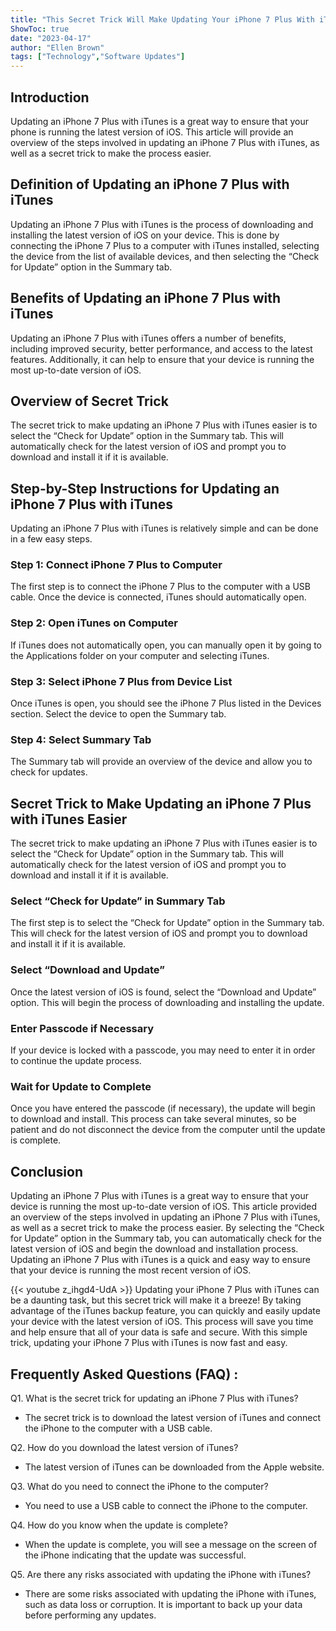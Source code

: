 ```yaml
---
title: "This Secret Trick Will Make Updating Your iPhone 7 Plus With iTunes a Breeze!"
ShowToc: true 
date: "2023-04-17"
author: "Ellen Brown" 
tags: ["Technology","Software Updates"]
---
```

## Introduction

Updating an iPhone 7 Plus with iTunes is a great way to ensure that your phone is running the latest version of iOS. This article will provide an overview of the steps involved in updating an iPhone 7 Plus with iTunes, as well as a secret trick to make the process easier.

## Definition of Updating an iPhone 7 Plus with iTunes

Updating an iPhone 7 Plus with iTunes is the process of downloading and installing the latest version of iOS on your device. This is done by connecting the iPhone 7 Plus to a computer with iTunes installed, selecting the device from the list of available devices, and then selecting the “Check for Update” option in the Summary tab.

## Benefits of Updating an iPhone 7 Plus with iTunes

Updating an iPhone 7 Plus with iTunes offers a number of benefits, including improved security, better performance, and access to the latest features. Additionally, it can help to ensure that your device is running the most up-to-date version of iOS.

## Overview of Secret Trick

The secret trick to make updating an iPhone 7 Plus with iTunes easier is to select the “Check for Update” option in the Summary tab. This will automatically check for the latest version of iOS and prompt you to download and install it if it is available.

## Step-by-Step Instructions for Updating an iPhone 7 Plus with iTunes

Updating an iPhone 7 Plus with iTunes is relatively simple and can be done in a few easy steps.

### Step 1: Connect iPhone 7 Plus to Computer

The first step is to connect the iPhone 7 Plus to the computer with a USB cable. Once the device is connected, iTunes should automatically open.

### Step 2: Open iTunes on Computer

If iTunes does not automatically open, you can manually open it by going to the Applications folder on your computer and selecting iTunes.

### Step 3: Select iPhone 7 Plus from Device List

Once iTunes is open, you should see the iPhone 7 Plus listed in the Devices section. Select the device to open the Summary tab.

### Step 4: Select Summary Tab

The Summary tab will provide an overview of the device and allow you to check for updates.

## Secret Trick to Make Updating an iPhone 7 Plus with iTunes Easier

The secret trick to make updating an iPhone 7 Plus with iTunes easier is to select the “Check for Update” option in the Summary tab. This will automatically check for the latest version of iOS and prompt you to download and install it if it is available.

### Select “Check for Update” in Summary Tab

The first step is to select the “Check for Update” option in the Summary tab. This will check for the latest version of iOS and prompt you to download and install it if it is available.

### Select “Download and Update”

Once the latest version of iOS is found, select the “Download and Update” option. This will begin the process of downloading and installing the update.

### Enter Passcode if Necessary

If your device is locked with a passcode, you may need to enter it in order to continue the update process.

### Wait for Update to Complete

Once you have entered the passcode (if necessary), the update will begin to download and install. This process can take several minutes, so be patient and do not disconnect the device from the computer until the update is complete.

## Conclusion

Updating an iPhone 7 Plus with iTunes is a great way to ensure that your device is running the most up-to-date version of iOS. This article provided an overview of the steps involved in updating an iPhone 7 Plus with iTunes, as well as a secret trick to make the process easier. By selecting the “Check for Update” option in the Summary tab, you can automatically check for the latest version of iOS and begin the download and installation process. Updating an iPhone 7 Plus with iTunes is a quick and easy way to ensure that your device is running the most recent version of iOS.

{{< youtube z_ihgd4-UdA >}} 
Updating your iPhone 7 Plus with iTunes can be a daunting task, but this secret trick will make it a breeze! By taking advantage of the iTunes backup feature, you can quickly and easily update your device with the latest version of iOS. This process will save you time and help ensure that all of your data is safe and secure. With this simple trick, updating your iPhone 7 Plus with iTunes is now fast and easy.

## Frequently Asked Questions (FAQ) :
Q1. What is the secret trick for updating an iPhone 7 Plus with iTunes?
- The secret trick is to download the latest version of iTunes and connect the iPhone to the computer with a USB cable.

Q2. How do you download the latest version of iTunes?
- The latest version of iTunes can be downloaded from the Apple website.

Q3. What do you need to connect the iPhone to the computer?
- You need to use a USB cable to connect the iPhone to the computer.

Q4. How do you know when the update is complete?
- When the update is complete, you will see a message on the screen of the iPhone indicating that the update was successful.

Q5. Are there any risks associated with updating the iPhone with iTunes?
- There are some risks associated with updating the iPhone with iTunes, such as data loss or corruption. It is important to back up your data before performing any updates.


